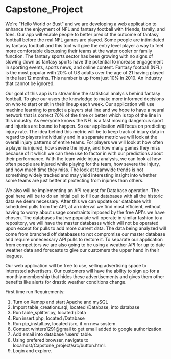 # Capstone_Project

We're "Hello World or Bust" and we are developing a web application to enhance the enjoyment of NFL and fantasy football with friends, family, and foes. Our app will enable people to better predict the outcome of fantasy football before the real NFL games are played. Some people are intimidated by fantasy football and this tool will give the entry level player a way to feel more comfortable discussing their teams at the water cooler or family function. The fantasy sports sector has been growing with no signs of slowing down as fantasy sports have the potential to increase engagement in sporting events, sports news, and online content. Fantasy football (NFL) is the most popular with 20% of US adults over the age of 21 having played in the last 12 months. This number is up from just 10% in 2010. An industry that cannot be ignored.

Our goal of this app is to streamline the statistical analysis behind fantasy football. To give our users the knowledge to make more informed decisions on who to start or sit in their lineup each week. Our application will use machine learning to predict a players stat line and we hope to have a neural network that is correct 70% of the time or better which is top of the line in this industry. 
As everyone knows the NFL is a fast moving dangerous sport and injuries are bound to happen. So our application will focus on predicting injury rate.  The idea behind this metric will be to keep track of injury data in regard to players individually and in a separate metric we will look at the overall injury patterns of entire teams. For players we will look at how often a player is injured, how severe the injury, and how many games they miss because of it which we can then use to factor in with our predictions about their performance. With the team wide injury analysis, we can look at how often people are injured while playing for the team, how severe the injury, and how much time they miss. The look at teamwide trends is not something widely tracked and may yield interesting insight into whether some teams are just better at protecting from injuries than others.  

We also will be implementing an API request for Database operation. The goal here will be to do an initial pull to fill our databases with all the historic data we deem necessary. After this we can update our database with scheduled pulls from the API, at an interval we find most efficient, without having to worry about usage constraints imposed by the free API's we have chosen. The databases that we populate will operate in similar fashion to a repository, we will have the master databases which will not be operated upon except for pulls to add more current data. The data being analyzed will come from branched off databases to not compromise our master database and require unnecessary API pulls to restore it.  To separate our application from competitors we are also going to be using a weather API for up to date weather data and forecasts to give our customers the upper hand in their leagues. 

Our web application will be free to use, selling advertising space to interested advertisers. Our customers will have the ability to sign up for a monthly membership that hides these advertisements and gives them other benefits like alerts for drastic weather conditions change.

First time run Requirements:
1. Turn on Xampp and start Apache and mySQL
2. Import table_creations.sql, located /Database, into database
3. Run table_splitter.py, located /Data
4. Run insert.php, located /Database
5. Run pip_install.py, located /src, if on new system.
6. Contact winters1291@gmail to get email added to google authorization.
7. Add email into database 'users' table.
8. Using prefered browser, navigate to localhost/Capstone_project/src/button.html.
9. Login and explore.




